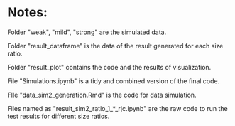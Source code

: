 # Notes:

Folder "weak", "mild", "strong" are the simulated data.

Folder "result_dataframe" is the data of the result generated for each size ratio.

Folder "result_plot" contains the code and the results of visualization.

File "Simulations.ipynb" is a tidy and combined version of the final code.

FIle "data_sim2_generation.Rmd" is the code for data simulation.

Files named as "result_sim2_ratio_1_*_rjc.ipynb" are the raw code to run the test results for different size ratios.
